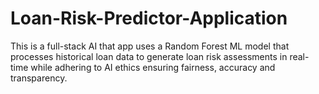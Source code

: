 # Loan-Risk-Predictor-Application
This is a full-stack AI that app uses a Random Forest ML model that processes historical loan data to generate loan risk assessments in real-time while adhering to AI ethics ensuring fairness, accuracy and transparency.
